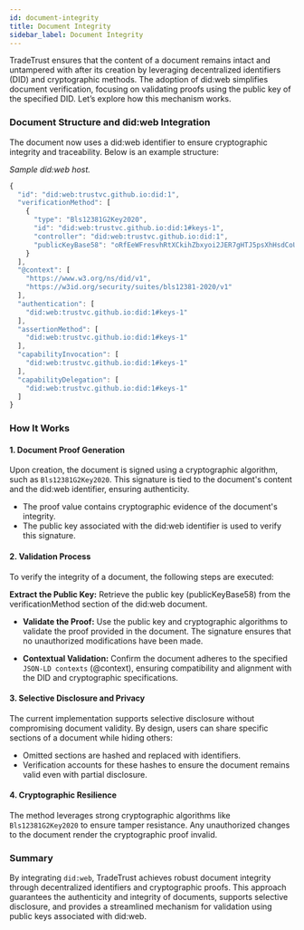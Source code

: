 ```yaml
---
id: document-integrity
title: Document Integrity
sidebar_label: Document Integrity
---
```


TradeTrust ensures that the content of a document remains intact and untampered with after its creation by leveraging decentralized identifiers (DID) and cryptographic methods. The adoption of did:web simplifies document verification, focusing on validating proofs using the public key of the specified DID. Let’s explore how this mechanism works.

### Document Structure and did:web Integration

The document now uses a did:web identifier to ensure cryptographic integrity and traceability. Below is an example structure:

_Sample did:web host._

```js
{
  "id": "did:web:trustvc.github.io:did:1",
  "verificationMethod": [
    {
      "type": "Bls12381G2Key2020",
      "id": "did:web:trustvc.github.io:did:1#keys-1",
      "controller": "did:web:trustvc.github.io:did:1",
      "publicKeyBase58": "oRfEeWFresvhRtXCkihZbxyoi2JER7gHTJ5psXhHsdCoU1MttRMi3Yp9b9fpjmKh7bMgfWKLESiK2YovRd8KGzJsGuamoAXfqDDVhckxuc9nmsJ84skCSTijKeU4pfAcxeJ"
    }
  ],
  "@context": [
    "https://www.w3.org/ns/did/v1",
    "https://w3id.org/security/suites/bls12381-2020/v1"
  ],
  "authentication": [
    "did:web:trustvc.github.io:did:1#keys-1"
  ],
  "assertionMethod": [
    "did:web:trustvc.github.io:did:1#keys-1"
  ],
  "capabilityInvocation": [
    "did:web:trustvc.github.io:did:1#keys-1"
  ],
  "capabilityDelegation": [
    "did:web:trustvc.github.io:did:1#keys-1"
  ]
}
```

### How It Works

#### 1. Document Proof Generation

Upon creation, the document is signed using a cryptographic algorithm, such as `Bls12381G2Key2020`. This signature is tied to the document's content and the did:web identifier, ensuring authenticity.

- The proof value contains cryptographic evidence of the document's integrity.
- The public key associated with the did:web identifier is used to verify this signature.

#### 2. Validation Process

To verify the integrity of a document, the following steps are executed:

**Extract the Public Key:**
Retrieve the public key (publicKeyBase58) from the verificationMethod section of the did:web document.

- **Validate the Proof:**
  Use the public key and cryptographic algorithms to validate the proof provided in the document. The signature ensures that no unauthorized modifications have been made.

- **Contextual Validation:**
  Confirm the document adheres to the specified `JSON-LD contexts` (@context), ensuring compatibility and alignment with the DID and cryptographic specifications.

#### 3. Selective Disclosure and Privacy

The current implementation supports selective disclosure without compromising document validity. By design, users can share specific sections of a document while hiding others:

- Omitted sections are hashed and replaced with identifiers.
- Verification accounts for these hashes to ensure the document remains valid even with partial disclosure.

#### 4. Cryptographic Resilience

The method leverages strong cryptographic algorithms like `Bls12381G2Key2020` to ensure tamper resistance. Any unauthorized changes to the document render the cryptographic proof invalid.

### Summary

By integrating `did:web`, TradeTrust achieves robust document integrity through decentralized identifiers and cryptographic proofs. This approach guarantees the authenticity and integrity of documents, supports selective disclosure, and provides a streamlined mechanism for validation using public keys associated with did:web.
